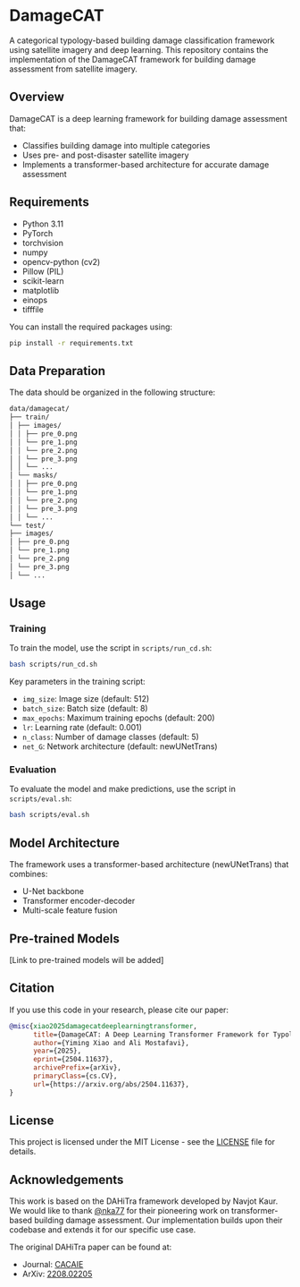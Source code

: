 # DamageCAT

A categorical typology-based building damage classification framework using satellite imagery and deep learning. This repository contains the implementation of the DamageCAT framework for building damage assessment from satellite imagery.

## Overview

DamageCAT is a deep learning framework for building damage assessment that:

- Classifies building damage into multiple categories
- Uses pre- and post-disaster satellite imagery
- Implements a transformer-based architecture for accurate damage assessment

## Requirements

- Python 3.11
- PyTorch
- torchvision
- numpy
- opencv-python (cv2)
- Pillow (PIL)
- scikit-learn
- matplotlib
- einops
- tifffile

You can install the required packages using:

```bash
pip install -r requirements.txt
```

## Data Preparation

The data should be organized in the following structure:

```bash
data/damagecat/
├── train/
│ ├── images/
│ │ ├── pre_0.png
│ │ └── pre_1.png
│ │ └── pre_2.png
│ │ └── pre_3.png
│ │ └── ...
│ └── masks/
│ │ ├── pre_0.png
│ │ └── pre_1.png
│ │ └── pre_2.png
│ │ └── pre_3.png
│ │ └── ...
└── test/
├── images/
│ ├── pre_0.png
│ └── pre_1.png
│ └── pre_2.png
│ └── pre_3.png
│ └── ...

```

## Usage

### Training

To train the model, use the script in `scripts/run_cd.sh`:

```bash
bash scripts/run_cd.sh
```

Key parameters in the training script:

- `img_size`: Image size (default: 512)
- `batch_size`: Batch size (default: 8)
- `max_epochs`: Maximum training epochs (default: 200)
- `lr`: Learning rate (default: 0.001)
- `n_class`: Number of damage classes (default: 5)
- `net_G`: Network architecture (default: newUNetTrans)

### Evaluation

To evaluate the model and make predictions, use the script in `scripts/eval.sh`:

```bash
bash scripts/eval.sh
```

## Model Architecture

The framework uses a transformer-based architecture (newUNetTrans) that combines:

- U-Net backbone
- Transformer encoder-decoder
- Multi-scale feature fusion

## Pre-trained Models

[Link to pre-trained models will be added]

## Citation

If you use this code in your research, please cite our paper:

```bibtex
@misc{xiao2025damagecatdeeplearningtransformer,
      title={DamageCAT: A Deep Learning Transformer Framework for Typology-Based Post-Disaster Building Damage Categorization}, 
      author={Yiming Xiao and Ali Mostafavi},
      year={2025},
      eprint={2504.11637},
      archivePrefix={arXiv},
      primaryClass={cs.CV},
      url={https://arxiv.org/abs/2504.11637}, 
}
```

## License

This project is licensed under the MIT License - see the [LICENSE](LICENSE) file for details.

## Acknowledgements

This work is based on the DAHiTra framework developed by Navjot Kaur. We would like to thank [@nka77](https://github.com/nka77/DAHiTra) for their pioneering work on transformer-based building damage assessment. Our implementation builds upon their codebase and extends it for our specific use case.

The original DAHiTra paper can be found at:

- Journal: [CACAIE](https://onlinelibrary.wiley.com/doi/10.1111/mice.12981)
- ArXiv: [2208.02205](https://arxiv.org/abs/2208.02205)
